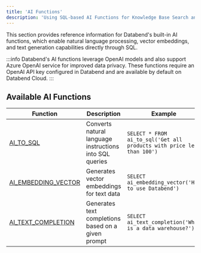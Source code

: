 ```yaml
---
title: 'AI Functions'
description: 'Using SQL-based AI Functions for Knowledge Base Search and Text Completion'
---
```


This section provides reference information for Databend's built-in AI functions, which enable natural language processing, vector embeddings, and text generation capabilities directly through SQL.

:::info
Databend's AI functions leverage OpenAI models and also support Azure OpenAI service for improved data privacy. These functions require an OpenAI API key configured in Databend and are available by default on Databend Cloud.
:::

## Available AI Functions

| Function | Description | Example |
|----------|-------------|--------|
| [AI_TO_SQL](./01-ai-to-sql.md) | Converts natural language instructions into SQL queries | `SELECT * FROM ai_to_sql('Get all products with price less than 100')` |
| [AI_EMBEDDING_VECTOR](./02-ai-embedding-vector.md) | Generates vector embeddings for text data | `SELECT ai_embedding_vector('How to use Databend')` |
| [AI_TEXT_COMPLETION](./03-ai-text-completion.md) | Generates text completions based on a given prompt | `SELECT ai_text_completion('What is a data warehouse?')` |
